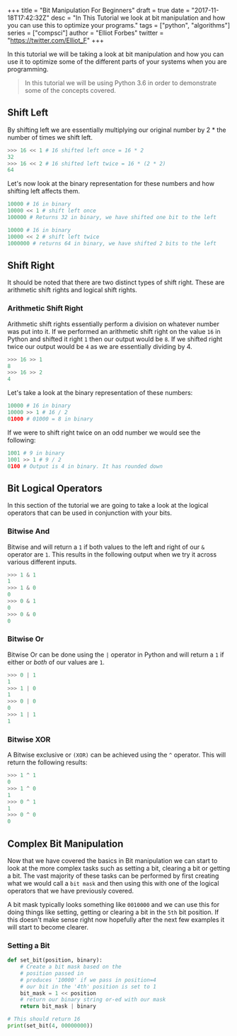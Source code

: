 +++
title = "Bit Manipulation For Beginners"
draft = true
date = "2017-11-18T17:42:32Z"
desc = "In This Tutorial we look at bit manipulation and how you can use this to optimize your programs."
tags = ["python", "algorithms"]
series = ["compsci"]
author = "Elliot Forbes"
twitter = "https://twitter.com/Elliot_F"
+++

In this tutorial we will be taking a look at bit manipulation and how you can use it to optimize some of the different parts of your systems when you are programming.

> In this tutorial we will be using Python 3.6 in order to demonstrate some of the concepts covered.

## Shift Left

By shifting left we are essentially multiplying our original number by 2 * the number of times we shift left. 

~~~py
>>> 16 << 1 # 16 shifted left once = 16 * 2
32
>>> 16 << 2 # 16 shifted left twice = 16 * (2 * 2)
64
~~~

Let's now look at the binary representation for these numbers and how shifting left affects them.

~~~py
10000 # 16 in binary
10000 << 1 # shift left once
100000 # Returns 32 in binary, we have shifted one bit to the left

10000 # 16 in binary
10000 << 2 # shift left twice
1000000 # returns 64 in binary, we have shifted 2 bits to the left
~~~

## Shift Right

It should be noted that there are two distinct types of shift right. These are arithmetic shift rights and logical shift rights.

### Arithmetic Shift Right

Arithmetic shift rights essentially perform a division on whatever number was put into it. If we performed an arithmetic shift right on the value `16` in Python and shifted it right `1` then our output would be `8`. If we shifted right twice our output would be `4` as we are essentially dividing by 4.

~~~py
>>> 16 >> 1
8
>>> 16 >> 2
4
~~~

Let's take a look at the binary representation of these numbers:

~~~py 
10000 # 16 in binary
10000 >> 1 # 16 / 2
01000 # 01000 = 8 in binary  
~~~

If we were to shift right twice on an odd number we would see the following:

~~~py
1001 # 9 in binary
1001 >> 1 # 9 / 2
0100 # Output is 4 in binary. It has rounded down
~~~



## Bit Logical Operators 

In this section of the tutorial we are going to take a look at the logical operators that can be used in conjunction with your bits.

### Bitwise And

Bitwise and will return a `1` if both values to the left and right of our `&` operator are `1`. This results in the following output when we try it across various different inputs.

~~~py
>>> 1 & 1
1
>>> 1 & 0
0
>>> 0 & 1
0
>>> 0 & 0
0
~~~

### Bitwise Or

Bitwise Or can be done using the `|` operator in Python and will return a `1` if either or *both* of our values are `1`.  

~~~py
>>> 0 | 1
1
>>> 1 | 0
1
>>> 0 | 0
0
>>> 1 | 1
1
~~~

### Bitwise XOR

A Bitwise exclusive or `(XOR)` can be achieved using the `^` operator. This will return the following results:

~~~py
>>> 1 ^ 1
0
>>> 1 ^ 0
1
>>> 0 ^ 1
1
>>> 0 ^ 0
0
~~~ 

## Complex Bit Manipulation

Now that we have covered the basics in Bit manipulation we can start to look at the more complex tasks such as setting a bit, clearing a bit or getting a bit. The vast majority of these tasks can be performed by first creating what we would call a `bit mask` and then using this with one of the logical operators that we have previously covered.

A bit mask typically looks something like `0010000` and we can use this for doing things like setting, getting or clearing a bit in the `5th` bit position. If this doesn't make sense right now hopefully after the next few examples it will start to become clearer.


### Setting a Bit

~~~py
def set_bit(position, binary):
    # Create a bit mask based on the
    # position passed in
    # produces '10000' if we pass in position=4
    # our bit in the '4th' position is set to 1
    bit_mask = 1 << position 
    # return our binary string or-ed with our mask
    return bit_mask | binary

# This should return 16
print(set_bit(4, 00000000))
~~~

<!--### Getting a Bit

### Clearing a Bit -->
